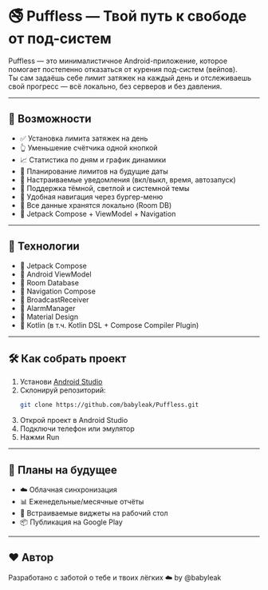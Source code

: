 # 🚭 Puffless — Твой путь к свободе от под-систем

Puffless — это минималистичное Android-приложение, которое помогает постепенно отказаться от курения под-систем (вейпов).  
Ты сам задаёшь себе лимит затяжек на каждый день и отслеживаешь свой прогресс — всё локально, без серверов и без давления.

---

## 📲 Возможности

- ✅ Установка лимита затяжек на день
- 👆 Уменьшение счётчика одной кнопкой
- 📈 Статистика по дням и график динамики
- 📅 Планирование лимитов на будущие даты
- 🔔 Настраиваемые уведомления (вкл/выкл, время, автозапуск)
- 🎨 Поддержка тёмной, светлой и системной темы
- 🔄 Удобная навигация через бургер-меню
- 💾 Все данные хранятся локально (Room DB)
- 🧱 Jetpack Compose + ViewModel + Navigation

---

## 🧰 Технологии

- 🧱 Jetpack Compose
- 🧠 Android ViewModel
- 💾 Room Database
- 🎯 Navigation Compose
- 📡 BroadcastReceiver
- 🔔 AlarmManager
- 🎨 Material Design
- 📝 Kotlin (в т.ч. Kotlin DSL + Compose Compiler Plugin)

---

## 🛠 Как собрать проект

1. Установи [Android Studio](https://developer.android.com/studio)
2. Склонируй репозиторий:
   ```bash
   git clone https://github.com/babyleak/Puffless.git
3. Открой проект в Android Studio
4. Подключи телефон или эмулятор
5. Нажми Run

---

## 📌 Планы на будущее

- ☁️ Облачная синхронизация
- 📊 Еженедельные/месячные отчёты
- 🧩 Встраиваемые виджеты на рабочий стол
- 📦 Публикация на Google Play

---

## ❤️ Автор

Разработано с заботой о тебе и твоих лёгких ☁️
by @babyleak
